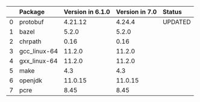 <!-- markdown-link-check-disable -->

|    | Package      | Version in 6.1.0   | Version in 7.0   | Status   |
|---:|:-------------|:-------------------|:-----------------|:---------|
|  0 | protobuf     | 4.21.12            | 4.24.4           | UPDATED  |
|  1 | bazel        | 5.2.0              | 5.2.0            |          |
|  2 | chrpath      | 0.16               | 0.16             |          |
|  3 | gcc_linux-64 | 11.2.0             | 11.2.0           |          |
|  4 | gxx_linux-64 | 11.2.0             | 11.2.0           |          |
|  5 | make         | 4.3                | 4.3              |          |
|  6 | openjdk      | 11.0.15            | 11.0.15          |          |
|  7 | pcre         | 8.45               | 8.45             |          |